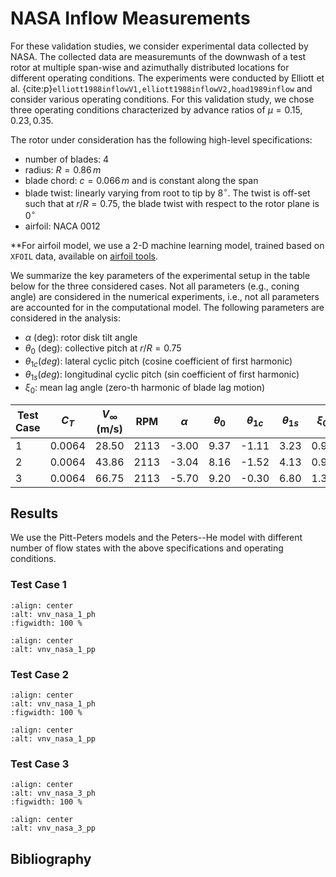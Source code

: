 # NASA Inflow Measurements

For these validation studies, we consider experimental data collected by NASA. The collected data are measuremunts of the downwash of a test rotor at multiple span-wise and azimuthally distributed locations for different operating conditions. The experiments were conducted by Elliott et al. {cite:p}`elliott1988inflowV1,elliott1988inflowV2,hoad1989inflow` and consider various operating conditions. For this validation study, we chose three operating conditions characterized by advance ratios of $\mu=0.15,\,0.23,\,0.35$.

The rotor under consideration has the following high-level specifications:
- number of blades: 4
- radius: $R=0.86\,m$
- blade chord: $c=0.066\,m$ and is constant along the span
- blade twist: linearly varying from root to tip by $8^{\circ}$. The twist is off-set such that at $r/R=0.75$, the blade twist with respect to the rotor plane is $0^{\circ}$
- airfoil: NACA 0012

**For airfoil model, we use a 2-D machine learning model, trained based on `XFOIL` data, available on [airfoil tools](http://www.airfoiltools.com/airfoil/details?airfoil=n0012-il).

We summarize the key parameters of the experimental setup in the table below for the three considered cases. Not all parameters (e.g., coning angle) are considered in the numerical experiments, i.e., not all parameters are accounted for in the computational model. The following parameters are considered in the analysis:
- $\alpha$ (deg): rotor disk tilt angle
- $\theta_0$ (deg): collective pitch at $r/R=0.75$
- $\theta_{1c} (deg)$: lateral cyclic pitch (cosine coefficient of first harmonic)
- $\theta_{1s} (deg)$: longitudinal cyclic pitch (sin coefficient of first harmonic)
- $\xi_0$: mean lag angle (zero-th harmonic of blade lag motion)


| Test Case  | $C_T$ | $V_{\infty}$ (m/s) | RPM | $\alpha$ | $\theta_0$ | $\theta_{1c}$ | $\theta_{1s}$ | $\xi_0$ |
|------------|--------|----------------|------|---------------|-----------------|-----------------|-----------------|--------------|
| 1 | 0.0064 | 28.50 | 2113 | -3.00 | 9.37 | -1.11 | 3.23 | 0.95 |
| 2 | 0.0064 | 43.86 | 2113 | -3.04 | 8.16 | -1.52 | 4.13 | 0.90 |
| 3 | 0.0064 | 66.75 | 2113 | -5.70 | 9.20 | -0.30 | 6.80 | 1.30 |


## Results

We use the Pitt-Peters models and the Peters--He model with different number of flow states with the above specifications and operating conditions.

### Test Case 1

```{figure} /src/images/nasa_vnv_2_ph.svg
:align: center
:alt: vnv_nasa_1_ph
:figwidth: 100 %
```

```{figure} /src/images/nasa_vnv_2_pp.svg
:align: center
:alt: vnv_nasa_1_pp
```

### Test Case 2

```{figure} /src/images/nasa_vnv_1_ph.svg
:align: center
:alt: vnv_nasa_1_ph
:figwidth: 100 %
```

```{figure} /src/images/nasa_vnv_1_pp.svg
:align: center
:alt: vnv_nasa_1_pp
```

### Test Case 3

```{figure} /src/images/nasa_vnv_3_ph.svg
:align: center
:alt: vnv_nasa_3_ph
:figwidth: 100 %
```

```{figure} /src/images/nasa_vnv_3_pp.svg
:align: center
:alt: vnv_nasa_3_pp
```


## Bibliography

```{bibliography} ../nasa_vnv_references.bib
```